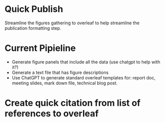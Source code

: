 # Quick Publish
Streamline the figures gathering to overleaf to help streamline the publication formatting step. 
# Current Pipieline
- Generate figure panels that include all the data (use chatgpt to help with it?)
- Generate a text file that has figure descriptions
- Use ChatGPT to generate standard overleaf templates for: report doc, meeting slides, mark down file, technical blog post. 

# Create quick citation from list of references to overleaf

